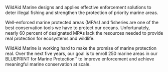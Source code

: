 
  WildAid Marine designs and applies effective enforcement solutions to deter illegal fishing and strengthen the protection of priority marine areas. 
  
  Well-enforced marine protected areas (MPAs) and fisheries are one of the best conservation tools we have to protect our oceans. Unfortunately, nearly 60 percent of designated MPAs lack the resources needed to provide real protection for ecosystems and wildlife.
  
  WildAid Marine is working hard to make the promise of marine protection real. Over the next five years, our goal is to enroll 250 marine areas in our BLUEPRINT for Marine Protection™ to improve enforcement and achieve meaningful marine conservation at scale.
